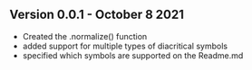 ## Version 0.0.1 - October 8 2021

- Created the .normalize() function
- added support for multiple types of diacritical symbols
- specified which symbols are supported on the Readme.md
